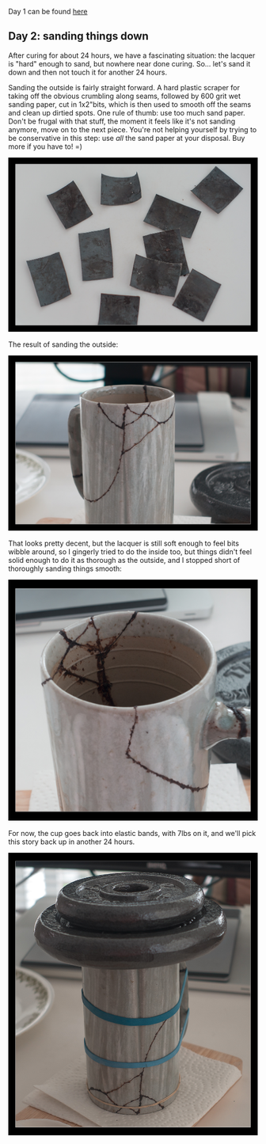 Day 1 can be found [here](http://pomax.github.io/1427735674150)

##  Day 2: sanding things down

After curing for about 24 hours, we have a fascinating situation: the lacquer is "hard" enough to sand, but nowhere near done curing. So... let's sand it down and then not touch it for another 24 hours.

Sanding the outside is fairly straight forward. A hard plastic scraper for taking off the obvious crumbling along seams, followed by 600 grit wet sanding paper, cut in 1x2"bits, which is then used to smooth off the seams and clean up dirtied spots. One rule of thumb: use too much sand paper. Don't be frugal with that stuff, the moment it feels like it's not sanding anymore, move on to the next piece. You're not helping yourself by trying to be conservative in this step: use *all* the sand paper at your disposal. Buy more if you have to! =)

<img src="/gh-weblog/images/kintsugi/day 2/sandpaper.jpg">

The result of sanding the outside:

<img src="/gh-weblog/images/kintsugi/day 2/sanding-1.jpg">

That looks pretty decent, but the lacquer is still soft enough to feel bits wibble around, so I gingerly tried to do the inside too, but things didn't feel solid enough to do it as thorough as the outside, and I stopped short of thoroughly sanding things smooth:

<img src="/gh-weblog/images/kintsugi/day 2/sanding-2.jpg">

For now, the cup goes back into elastic bands, with 7lbs on it, and we'll pick this story back up in another 24 hours.

<img src="/gh-weblog/images/kintsugi/day 2/resting.jpg">